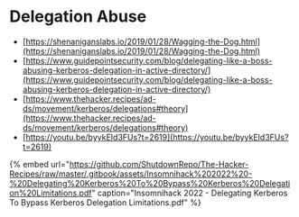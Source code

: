 # Delegation Abuse

- [https://shenaniganslabs.io/2019/01/28/Wagging-the-Dog.html](https://shenaniganslabs.io/2019/01/28/Wagging-the-Dog.html)
- [https://www.guidepointsecurity.com/blog/delegating-like-a-boss-abusing-kerberos-delegation-in-active-directory/](https://www.guidepointsecurity.com/blog/delegating-like-a-boss-abusing-kerberos-delegation-in-active-directory/)
- [https://www.thehacker.recipes/ad-ds/movement/kerberos/delegations#theory](https://www.thehacker.recipes/ad-ds/movement/kerberos/delegations#theory)
- [https://youtu.be/byykEId3FUs?t=2619](https://youtu.be/byykEId3FUs?t=2619)

{% embed url="https://github.com/ShutdownRepo/The-Hacker-Recipes/raw/master/.gitbook/assets/Insomnihack%202022%20-%20Delegating%20Kerberos%20To%20Bypass%20Kerberos%20Delegation%20Limitations.pdf" caption="Insomnihack 2022 - Delegating Kerberos To Bypass Kerberos Delegation Limitations.pdf" %}
